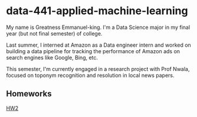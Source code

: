# data-441-applied-machine-learning


My name is Greatness Emmanuel-king. I'm a Data Science major in my final year (but not final semester) of college.

Last summer, I interned at Amazon as a Data engineer intern and worked on building a data pipeline for tracking the performance of Amazon ads on search engines like Google, Bing, etc.

This semester, I'm currently engaged in a research project with Prof Nwala, focused on toponym recognition and resolution in local news papers. 

## Homeworks
[HW2](HW2.html)
